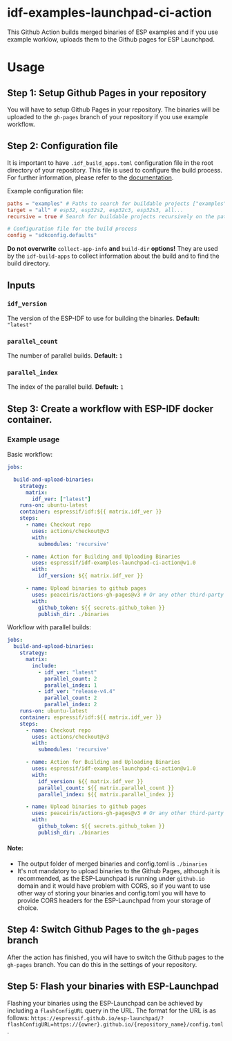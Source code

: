 # idf-examples-launchpad-ci-action
This Github Action builds merged binaries of ESP examples and if you use example worklow, uploads them to the Github pages for ESP Launchpad.

# Usage

## Step 1: Setup Github Pages in your repository
You will have to setup Github Pages in your repository. The binaries will be uploaded to the `gh-pages` branch of your repository if you use example workflow.

## Step 2: Configuration file
It is important to have `.idf_build_apps.toml` configuration file in the root directory of your repository. This file is used to configure the build process. 
For further information, please refer to the [documentation](https://docs.espressif.com/projects/idf-build-apps/en/latest/config_file.html).

Example configuration file:
```toml
paths = "examples" # Paths to search for buildable projects ["examples", "components"]
target = "all" # esp32, esp32s2, esp32c3, esp32s3, all...
recursive = true # Search for buildable projects recursively on the paths

# Configuration file for the build process 
config = "sdkconfig.defaults"
```
**Do not overwrite** `collect-app-info` **and** `build-dir` **options!** They are used by the `idf-build-apps` to collect information about the build and to find the build directory. 

## Inputs

### `idf_version`
The version of the ESP-IDF to use for building the binaries.
**Default:** `"latest"`

### `parallel_count`
The number of parallel builds.
**Default:** `1`

### `parallel_index`
The index of the parallel build.
**Default:** `1`

## Step 3: Create a workflow with ESP-IDF docker container. 
### Example usage

Basic workflow:

```yaml
jobs:

  build-and-upload-binaries:
    strategy:
      matrix:
        idf_ver: ["latest"]
    runs-on: ubuntu-latest
    container: espressif/idf:${{ matrix.idf_ver }}
    steps:
      - name: Checkout repo
        uses: actions/checkout@v3
        with:
          submodules: 'recursive'

      - name: Action for Building and Uploading Binaries
        uses: espressif/idf-examples-launchpad-ci-action@v1.0
        with:
          idf_version: ${{ matrix.idf_ver }}

      - name: Upload binaries to github pages
        uses: peaceiris/actions-gh-pages@v3 # Or any other third-party action for uploading files to Github Pages
        with:
          github_token: ${{ secrets.github_token }}
          publish_dir: ./binaries
```

Workflow with parallel builds:

```yaml
jobs:
  build-and-upload-binaries:
    strategy:
      matrix:
        include:
          - idf_ver: "latest"
            parallel_count: 2
            parallel_index: 1
          - idf_ver: "release-v4.4"
            parallel_count: 2
            parallel_index: 2
    runs-on: ubuntu-latest
    container: espressif/idf:${{ matrix.idf_ver }}
    steps:
      - name: Checkout repo
        uses: actions/checkout@v3
        with:
          submodules: 'recursive'

      - name: Action for Building and Uploading Binaries
        uses: espressif/idf-examples-launchpad-ci-action@v1.0
        with:
          idf_version: ${{ matrix.idf_ver }}
          parallel_count: ${{ matrix.parallel_count }}
          parallel_index: ${{ matrix.parallel_index }}

      - name: Upload binaries to github pages
        uses: peaceiris/actions-gh-pages@v3 # Or any other third-party action for uploading files to Github Pages
        with:
          github_token: ${{ secrets.github_token }}
          publish_dir: ./binaries
```

#### Note:
- The output folder of merged binaries and config.toml is `./binaries`
- It's not mandatory to upload binaries to the Github Pages, although it is recommended, as the ESP-Launchpad is running under `github.io` domain and it would have problem with CORS, so if you want to use other way of storing your binaries and config.toml you will have to provide CORS headers for the ESP-Launchpad from your storage of choice.

## Step 4: Switch Github Pages to the `gh-pages` branch
After the action has finished, you will have to switch the Github pages to the `gh-pages` branch. You can do this in the settings of your repository.

## Step 5: Flash your binaries with ESP-Launchpad
Flashing your binaries using the ESP-Launchpad can be achieved by including a `flashConfigURL` query in the URL. The format for the URL is as follows: `https://espressif.github.io/esp-launchpad/?flashConfigURL=https://{owner}.github.io/{repository_name}/config.toml`.
